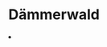 # Dämmerwald

<procedure title="Städte und besondere Orte">
<list columns="3">
<li><a href="Teryvnat.md"></a></li>
</list>
</procedure>
